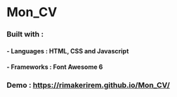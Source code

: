 # Mon_CV


### Built with :
####	- Languages : HTML, CSS and Javascript
####	- Frameworks : Font Awesome 6


### Demo : https://rimakerirem.github.io/Mon_CV/
